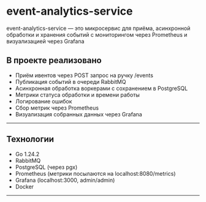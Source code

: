 # event-analytics-service

event-analytics-service — это микросервис для приёма, асинхронной обработки и хранения событий
с мониторингом через Prometheus и визуализацией через Grafana

## В проекте реализовано

- Приём ивентов через POST запрос на ручку /events
- Публикация событий в очереди RabbitMQ
- Асинхронная обработка воркерами с сохранением в PostgreSQL
- Метрики статуса обработки и времени работы
- Логирование ошибок
- Сбор метрик через Prometheus
- Визуализация собранных данных через Grafana

---

## Технологии

- Go 1.24.2
- RabbitMQ
- PostgreSQL (через pgx)
- Prometheus (метрики посылаются на localhost:8080/metrics)
- Grafana (localhost:3000, admin/admin)
- Docker
---